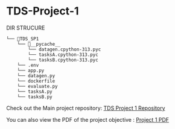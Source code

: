 # TDS-Project-1

DIR STRUCURE
```
└── 📁TDS_SP1
    └── 📁__pycache__
        └── datagen.cpython-313.pyc
        └── tasksA.cpython-313.pyc
        └── tasksB.cpython-313.pyc
    └── .env
    └── app.py
    └── datagen.py
    └── dockerfile
    └── evaluate.py
    └── tasksA.py
    └── tasksB.py
```


Check out the Main project repository: [TDS Project 1 Repository](https://github.com/daiwik-project/TDS-Project-1/tree/main)

You can also view the PDF of the project objective : [Project 1 PDF](https://github.com/daiwik-project/TDS-Project-1/blob/07e4839e6ad58f59cc43613529b5f45d8a4c86c6/Project%201.pdf)
